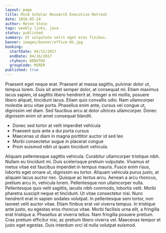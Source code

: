 ```yaml
---
layout: page
title: Mind Scholar Research Executive Retreat
date: 2016-05-24
author: Helen Stein
tags: weekly links, java
status: published
summary: Ut vulputate velit eget eros finibus.
banner: images/banner/office-01.jpg
booking:
  startDate: 04/15/2017
  endDate: 04/16/2017
  ctyhocn: BENVTHX
  groupCode: MSRER
published: true
---
```

Praesent eget neque erat. Praesent at massa sagittis, pulvinar dolor ut, tempus lorem. Duis sit amet semper dolor, at consequat mi. Etiam maximus lacus sapien, id sagittis libero hendrerit at. Integer a mi mollis, posuere libero aliquet, tincidunt lacus. Etiam quis convallis odio. Nam ullamcorper molestie arcu vitae porta. Phasellus enim ante, cursus vel congue ut, dignissim vel diam. Sed faucibus arcu at dolor ultrices ullamcorper. Donec dignissim enim sit amet consequat blandit.

* Donec sed tortor at velit imperdiet vehicula
* Praesent quis ante a dui porta cursus
* Maecenas ut diam in magna porttitor auctor id sed leo
* Morbi consectetur augue in placerat congue
* Proin euismod nibh ut quam tincidunt vehicula.

Aliquam pellentesque sagittis vehicula. Curabitur ullamcorper tristique nibh. Nullam eu tincidunt mi. Duis scelerisque pretium vulputate. Vivamus et metus vitae est faucibus imperdiet in tempus mauris. Fusce enim risus, lobortis eget ornare ut, dignissim eu tortor. Aliquam vehicula purus justo, at aliquam lacus auctor nec. Quisque ac lectus arcu. Aenean a arcu rhoncus, pretium arcu in, vehicula lorem. Pellentesque non ullamcorper nulla. Pellentesque quis velit sagittis, iaculis nibh commodo, lobortis velit. Morbi pharetra suscipit neque et tincidunt.
Ut vitae consectetur nisi. Nunc hendrerit erat in sapien sodales volutpat. In pellentesque sem tortor, non laoreet velit auctor vitae. Etiam finibus erat vel viverra tempus. In tristique ante justo, eu egestas eros rhoncus vitae. Morbi facilisis urna elit, a fringilla erat tristique a. Phasellus at viverra tellus. Nam fringilla posuere pretium. Cras pretium efficitur nisi, ac pretium libero viverra vel. Maecenas tempor et justo eget egestas. Duis interdum orci id nulla volutpat euismod.
